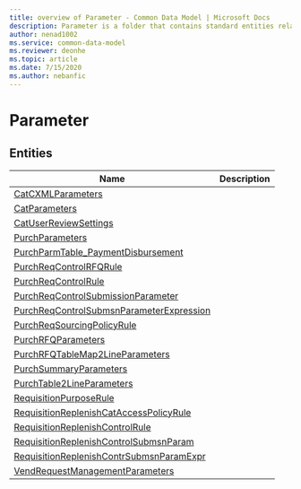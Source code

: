 ```yaml
---
title: overview of Parameter - Common Data Model | Microsoft Docs
description: Parameter is a folder that contains standard entities related to the Common Data Model.
author: nenad1002
ms.service: common-data-model
ms.reviewer: deonhe
ms.topic: article
ms.date: 7/15/2020
ms.author: nebanfic
---
```


# Parameter


## Entities

|Name|Description|
|---|---|
|[CatCXMLParameters](CatCXMLParameters.md)||
|[CatParameters](CatParameters.md)||
|[CatUserReviewSettings](CatUserReviewSettings.md)||
|[PurchParameters](PurchParameters.md)||
|[PurchParmTable_PaymentDisbursement](PurchParmTable_PaymentDisbursement.md)||
|[PurchReqControlRFQRule](PurchReqControlRFQRule.md)||
|[PurchReqControlRule](PurchReqControlRule.md)||
|[PurchReqControlSubmissionParameter](PurchReqControlSubmissionParameter.md)||
|[PurchReqControlSubmsnParameterExpression](PurchReqControlSubmsnParameterExpression.md)||
|[PurchReqSourcingPolicyRule](PurchReqSourcingPolicyRule.md)||
|[PurchRFQParameters](PurchRFQParameters.md)||
|[PurchRFQTableMap2LineParameters](PurchRFQTableMap2LineParameters.md)||
|[PurchSummaryParameters](PurchSummaryParameters.md)||
|[PurchTable2LineParameters](PurchTable2LineParameters.md)||
|[RequisitionPurposeRule](RequisitionPurposeRule.md)||
|[RequisitionReplenishCatAccessPolicyRule](RequisitionReplenishCatAccessPolicyRule.md)||
|[RequisitionReplenishControlRule](RequisitionReplenishControlRule.md)||
|[RequisitionReplenishControlSubmsnParam](RequisitionReplenishControlSubmsnParam.md)||
|[RequisitionReplenishContrSubmsnParamExpr](RequisitionReplenishContrSubmsnParamExpr.md)||
|[VendRequestManagementParameters](VendRequestManagementParameters.md)||

